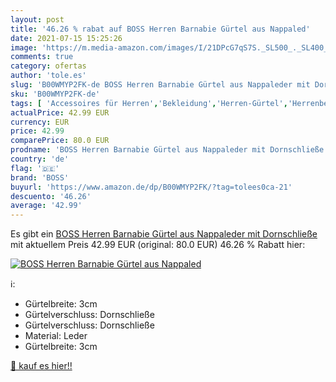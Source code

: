 ```yaml
---
layout: post
title: '46.26 % rabat auf BOSS Herren Barnabie Gürtel aus Nappaled'
date: 2021-07-15 15:25:26
image: 'https://m.media-amazon.com/images/I/21DPcG7qS7S._SL500_._SL400_.jpg'
comments: true
category: ofertas
author: 'tole.es'
slug: 'B00WMYP2FK-de BOSS Herren Barnabie Gürtel aus Nappaleder mit Dornschließe'
sku: 'B00WMYP2FK-de'
tags: [ 'Accessoires für Herren','Bekleidung','Herren-Gürtel','Herrenbekleidung','boss', ]
actualPrice: 42.99 EUR
currency: EUR
price: 42.99
comparePrice: 80.0 EUR
prodname: 'BOSS Herren Barnabie Gürtel aus Nappaleder mit Dornschließe'
country: 'de'
flag: '🇩🇪'
brand: 'BOSS'
buyurl: 'https://www.amazon.de/dp/B00WMYP2FK/?tag=tolees0ca-21'
descuento: '46.26'
average: '42.99'
---
```


Es gibt ein [BOSS Herren Barnabie Gürtel aus Nappaleder mit Dornschließe](https://www.amazon.de/dp/B00WMYP2FK/?tag=tolees0ca-21) mit aktuellem Preis 42.99 EUR (original: 80.0 EUR) 46.26 % Rabatt hier:

[![BOSS Herren Barnabie Gürtel aus Nappaled](https://m.media-amazon.com/images/I/21DPcG7qS7S._SL500_._SL400_.jpg)](https://www.amazon.de/dp/B00WMYP2FK/?tag=tolees0ca-21)

ℹ️:

- Gürtelbreite: 3cm
- Gürtelverschluss: Dornschließe
- Gürtelverschluss: Dornschließe
- Material: Leder
- Gürtelbreite: 3cm

[🛒 kauf es hier!!](https://www.amazon.de/dp/B00WMYP2FK/?tag=tolees0ca-21)
